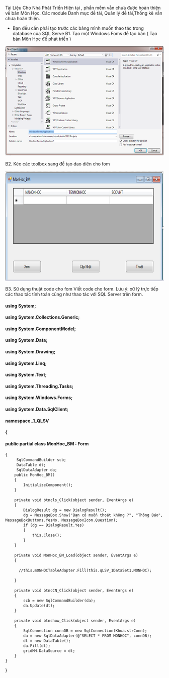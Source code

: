 Tài Liệu Cho Nhà Phát Triển
Hiện tại , phần mềm vẫn chưa được hoàn thiện về bản Môn Học. Các module Danh mục đề tài, Quản lý đề tài,Thống kê vẫn chưa hoàn thiện.
+ Bạn đều cần phải tạo trước các bảng mình muốn thao tác trong database của SQL Serve
B1. Tạo một Windows Foms để tạo bản ( Tạo bản Môn Học để phát triển )
 <p align="center">
  <img width="550" height="350" src="https://github.com/baitapnhomVT/BTVyThoi/blob/master/form1.png">
</p>

B2. Kéo các toolbox sang để  tạo dao diên cho fom
  <p align="center">
  <img width="550" height="350" src="https://github.com/baitapnhomVT/BTVyThoi/blob/master/formdg.png">
</p>

B3. Sử dụng thuật code cho fom Viết code cho form. Lưu ý: xử lý trực tiếp các thao tác tính toán cũng như thao tác với SQL Server trên form.
  #### using System;
  #### using System.Collections.Generic;
  #### using System.ComponentModel;
  #### using System.Data;
  #### using System.Drawing;
   #### using System.Linq;
  ####  using System.Text;
   #### using System.Threading.Tasks;
  #### using System.Windows.Forms;
  #### using System.Data.SqlClient;
  #### namespace _1_QLSV
 #### {
   #### public partial class MonHoc_BM : Form
    {
         SqlCommandBuilder scb;        
         DataTable dt;
         SqlDataAdapter da;
        public MonHoc_BM()
        {
            InitializeComponent();
        }

        private void btncls_Click(object sender, EventArgs e)
        {
            DialogResult dg = new DialogResult();
            dg = MessageBox.Show("Bạn có muốn thoát không ?", "Thông Báo", MessageBoxButtons.YesNo, MessageBoxIcon.Question);
            if (dg == DialogResult.Yes)
            {
                this.Close();
            }
        }

        private void MonHoc_BM_Load(object sender, EventArgs e)
        {
            
          //this.mONHOCTableAdapter.Fill(this.qLSV_1DataSet1.MONHOC);

        }

        private void btncCN_Click(object sender, EventArgs e)
        {
            scb = new SqlCommandBuilder(da);
            da.Update(dt);
        }

        private void btnshow_Click(object sender, EventArgs e)
        {
            SqlConnection connDB = new SqlConnection(Khoa.strConn);
            da = new SqlDataAdapter(@"SELECT * FROM MONHOC", connDB);
            dt = new DataTable();
            da.Fill(dt);
            gridMH.DataSource = dt;
        }
    }
}

